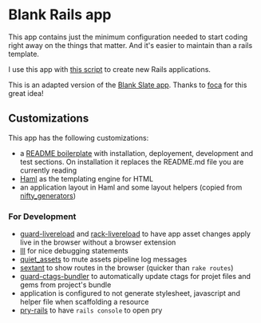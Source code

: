 Blank Rails app
===

This app contains just the minimum configuration needed to start coding right
away on the things that matter. And it's easier to maintain than a rails
template.

I use this app with [this script](https://gist.github.com/3166714) to create new
Rails applications.

This is an adapted version of the [Blank Slate
app](https://github.com/foca/blank_slate_rails_app). Thanks to
[foca](https://github.com/foca) for this great idea!

Customizations
---
This app has the following customizations:

* a [README boilerplate](https://github.com/Florent2/rails_blank_app/blob/master/README_APP.md) with installation, deployement, development and test sections. On installation it replaces the README.md file you are currently reading
* [Haml](http://haml.info/) as the templating engine for HTML
* an application layout in Haml and some layout helpers (copied from [nifty_generators](https://github.com/ryanb/nifty-generators))

### For Development

* [guard-livereload](https://github.com/guard/guard-livereload) and [rack-livereload](https://github.com/johnbintz/rack-livereload) to have app asset changes apply live in the browser without a browser extension
* [lll](https://github.com/mwilden/lll) for nice debugging statements
* [quiet_assets](https://github.com/evrone/quiet_assets) to mute assets pipeline log messages
* [sextant](https://github.com/schneems/sextant) to show routes in the browser (quicker than `rake routes`)
* [guard-ctags-bundler](https://github.com/guard/guard-ctags-bundler) to automatically update ctags for projet files and gems from project's bundle
* application is configured to not generate stylesheet, javascript and helper
  file when scaffolding a resource
* [pry-rails](https://github.com/rweng/pry-rails) to have `rails console` to
  open pry
